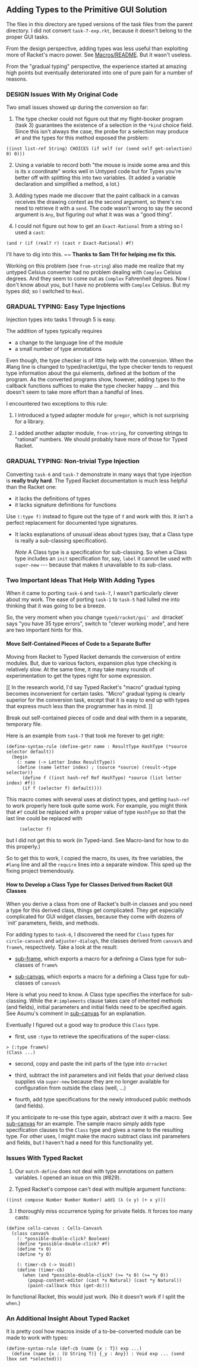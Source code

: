 ## Adding Types to the Primitive GUI Solution 

The files in this directory are typed versions of the task files from the
parent directory. I did not convert `task-7-exp.rkt`, because it doesn't
belong to the proper GUI tasks. 

From the design perspective, adding types was less useful than exploiting
more of Racket's macro power. See [Macros/README](../Macros/README.md). But
it wasn't useless. 

From the "gradual typing" perspective, the experience started at amazing
high points but eventually deteriorated into one of pure pain for a number
of reasons. 

### DESIGN Issues With My Original Code 

Two small issues showed up during the conversion so far: 

1. The type checker could not figure out that my flight-booker program
(task 3) guarantees the existence of a selection in the `*kind` choice
field. Since this isn't always the case, the probe for a selection may
produce `#f` and the types for this method exposed the problem: 

```
((inst list-ref String) CHOICES (if self (or (send self get-selection) 0) 0)))
```

2. Using a variable to record both "the mouse is inside some area and this
is its x coordinate" works well in Untyped code but for Types you're better
off with splitting this into two variables. (It added a variable
declaration and simplified a method, a lot.) 

3. Adding types made me discover that the paint callback in a canvas
receives the drawing context as the second argument, so there's no need to
retrieve it with a `send`. The code wasn't wrong to say the second argument
is `Any`, but figuring out what it was was a "good thing". 

4. I could not figure out how to get an `Exact-Rational` from a string so I
used a `cast`: 

```
(and r (if (real? r) (cast r Exact-Rational) #f)
```
I'll have to dig into this. ~~ **Thanks to Sam TH for helping me fix
this.**

Working on this problem (see `from-string`) also made me realize that my
untyped Celsius converter had no problem dealing with `Complex` Celsius
degrees. And they seem to come out as `Complex` Fahrenheit degrees. Now I
don't know about you, but I have no problems with `Complex` Celsius. But my
types did; so I switched to `Real`. 

### GRADUAL TYPING: Easy Type Injections 

Injection types into tasks 1 through 5 is easy. 

The addition of types typically requires

- a change to the language line of the module 
- a small number of type annotations

Even though, the type checker is of little help with the conversion.  When
the #lang line is changed to typed/racket/gui, the type checker tends to
request type information about the gui elements, defined at the bottom of
the program. As the converted programs show, however, adding types to the
callback functions suffices to make the type checker happy ... and this
doesn't seem to take more effort than a handful of lines.

I encountered two exceptions to this rule: 

1. I introduced a typed adapter module for `gregor`, which is not
surprising for a library. 

2. I added another adapter module, `from-string`, for converting strings to
"rational" numbers. We should probably have more of those for Typed Racket. 

### GRADUAL TYPING: Non-trivial Type Injection 

Converting `task-6` and `task-7` demonstrate in many ways that type
injection is **really truly hard**. The Typed Racket documentation is much
less helpful than the Racket one: 

- it lacks the definitions of types 
- it lacks signature definitions for functions 

Use `(:type f)` instead to figure out the type of `f` and work with
this. It isn't a perfect replacement for documented type signatures.

- It lacks explanations of unusual ideas about types (say, that a Class
  type is really a sub-classing specification). 

  *Note* A Class type is a specification for sub-classing. So when a Class
   type includes an `init` specification for, say, `label` it cannot be used
   with `super-new` --- because that makes it unavailable to its sub-class. 

### Two Important Ideas That Help With Adding Types 

When it came to porting `task-6` and `task-7`, I wasn't particularly clever
about my work. The ease of porting `task-1` to `task-5` had lulled me into
thinking that it was going to be a breeze. 

So, the very moment when you change `typed/racket/gui' and `drracket` says
"you have 35 type errors", switch to "clever working mode", and here are
two important hints for this. 

#### Move Self-Contained Pieces of Code to a Separate Buffer 

Moving from Racket to Typed Racket demands the conversion of entire
modules. But, due to various factors, expansion plus type checking is
relatively slow. At the same time, it may take many rounds of
experimentation to get the types right for some expression. 

[[ In the research world, I'd say Typed Racket's "macro" gradual typing
becomes inconvenient for certain tasks. "Micro" gradual typing is clearly
superior for the conversion task, except that it is easy to end up with
types that express much less than the programmer has in mind. ]]

Break out self-contained pieces of code and deal with them in a separate,
temporary file. 

Here is an example from `task-7` that took me forever to get right: 

```
(define-syntax-rule (define-getr name : ResultType HashType (*source selector default))
  (begin
    (: name (-> Letter Index ResultType))
    (define (name letter index) ; (source *source) (result->type selector))
      (define f ((inst hash-ref Ref HashType) *source (list letter index) #f))
      (if f (selector f) default))))
```

This macro comes with several uses at distinct types, and getting
`hash-ref` to work properly here took quite some work.  For example, you
might think that `#f` could be replaced with a proper value of type
`HashType` so that the last line could be replaced with

``` 
     (selector f)
```

but I did not get this to work (in Typed-land. See Macro-land for how to do
this properly.) 

So to get this to work, I copied the macro, its uses, its free variables,
the `#lang` line and all the `require` lines into a separate window. This
sped up the fixing project tremendously. 

#### How to Develop a Class Type for Classes Derived from Racket GUI Classes

When you derive a class from one of Racket's built-in classes and you need
a type for this derived class, things get complicated. They get especially
complicated for GUI widget classes, because they come with dozens of
`init' parameters, fields, and methods. 

For adding types to `task-6`, I discovered the need for `Class` types for
`circle-canvas%` and `adjuster-dialog%`, the classes derived from `canvas%`
and `frame%`, respectively. Take a look at the result: 

- [sub-frame](sub-frame.rkt), which exports a macro for a defining a Class
  type for sub-classes of `frame%`

- [sub-canvas](sub-canvas.rkt), which exports a macro for a defining a Class
  type for sub-classes of `canvas%`

Here is what you need to know. A Class type specifies the interface for
sub-classing. While the `#:implements` clause takes care of inherited
methods (and fields), initial parameters and initial fields need to be
specified again.  See Asumu's comment in [sub-canvas](sub-canvas.rkt) for
an explanation. 

Eventually I figured out a good way to produce this `Class` type. 

- first, use `:type` to retrieve the specifications of the super-class:

```
> (:type frame%) 
(Class ...)
```

- second, copy and paste the init parts of the type into `drracket`

- third, subtract the init parameters and init fields that your derived
  class supplies via `super-new` because they are no longer available for
  configuration from outside the class (well, ...) 

- fourth, add type specifications for the newly introduced public methods
  (and fields). 

If you anticipate to re-use this type again, abstract over it with a
macro. See [sub-canvas](sub-canvas.rkt) for an example. The sample macro
simply adds type specification clauses to the `Class` type and gives a name
to the resulting type. For other uses, I might make the macro subtract
class init parameters and fields, but I haven't had a need for this
functionality yet. 


### Issues With Typed Racket 

1. Our `match-define` does not deal with type annotations on pattern
variables. I opened an issue on this (#829). 

2. Typed Racket's compose can't deal with multiple argument functions: 

```
((inst compose Number Number Number) add1 (λ (x y) (+ x y)))
```

3. I thoroughly miss occurrence typing for private fields. It forces too many casts: 

```
(define cells-canvas : Cells-Canvas%
  (class canvas%
    (: *possible-double-click? Boolean)
    (define *possible-double-click? #f)
    (define *x 0)
    (define *y 0)

    (: timer-cb (-> Void))
    (define (timer-cb) 
      (when (and *possible-double-click? (>= *x 0) (>= *y 0))
        (popup-content-editor (cast *x Natural) (cast *y Natural))
        (paint-callback this (get-dc)))
```

In functional Racket, this would just work. (No it doesn't work if I split
the `when`.)

### An Additional Insight About Typed Racket

It is pretty cool how macros inside of a to-be-converted module can be made
to work with types: 

```
(define-syntax-rule (def-cb (name {x : T}) exp ...)
  (define (name {x : (U String T)} {_y : Any}) : Void exp ... (send lbox set *selected)))
```

